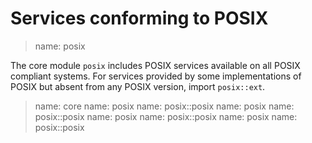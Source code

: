 # Services conforming to POSIX

> name: posix

The core module `posix` includes POSIX services available on all POSIX compliant systems.
For services provided by some implementations of POSIX but absent from any POSIX version,
import `posix::ext`.

> name: core
> name: posix
> name: posix::posix
> name: posix
> name: posix::posix
> name: posix
> name: posix::posix
> name: posix
> name: posix::posix

